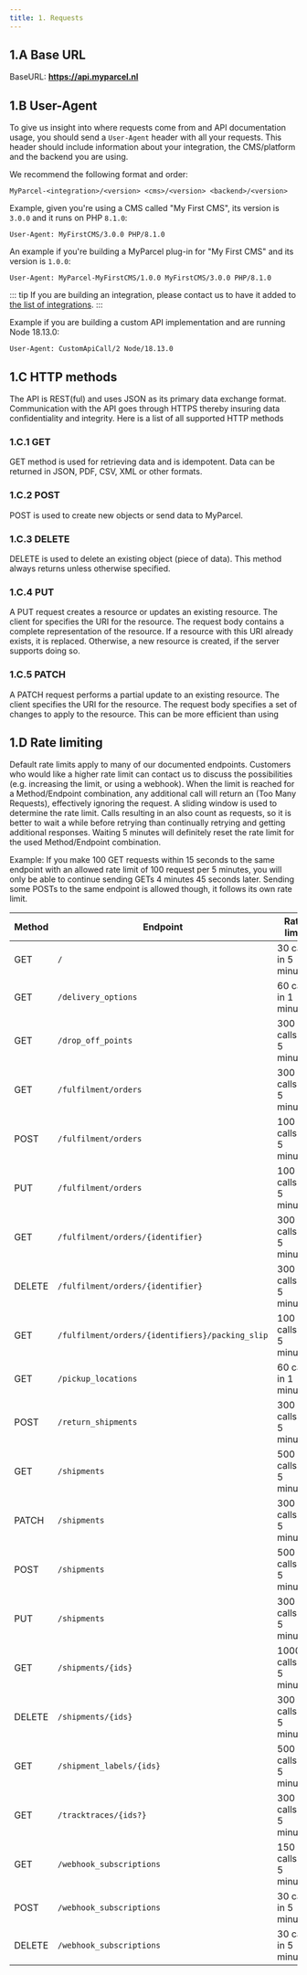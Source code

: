 ```yaml
---
title: 1. Requests
---
```


## 1.A Base URL

BaseURL: **https://api.myparcel.nl**

## 1.B User-Agent

To give us insight into where requests come from and API documentation usage, you should send a `User-Agent` header with all your requests. This header should include information about your integration, the CMS/platform and the backend you are using.

We recommend the following format and order:

```
MyParcel-<integration>/<version> <cms>/<version> <backend>/<version>
```

Example, given you're using a CMS called "My First CMS", its version is `3.0.0` and it runs on PHP `8.1.0`:

```
User-Agent: MyFirstCMS/3.0.0 PHP/8.1.0
```

An example if you're building a MyParcel plug-in for "My First CMS" and its version is `1.0.0`:

```
User-Agent: MyParcel-MyFirstCMS/1.0.0 MyFirstCMS/3.0.0 PHP/8.1.0
```

::: tip
If you are building an integration, please contact us to have it added to [the list of integrations](/integrations).
:::

Example if you are building a custom API implementation and are running Node 18.13.0:

```
User-Agent: CustomApiCall/2 Node/18.13.0
```

## 1.C HTTP methods

The API is REST(ful) and uses JSON as its primary data exchange format. Communication with the API goes through HTTPS thereby insuring data confidentiality and integrity. Here is a list of all supported HTTP methods

### 1.C.1 GET

GET method is used for retrieving data and is idempotent. Data can be returned in JSON, PDF, CSV, XML or other formats.

### 1.C.2 POST

POST is used to create new objects or send data to MyParcel.

### 1.C.3 DELETE

DELETE is used to delete an existing object (piece of data). This method always returns <Http code=204 /> unless otherwise specified.

### 1.C.4 PUT

A PUT request creates a resource or updates an existing resource. The client for specifies the URI for the resource. The request body contains a complete representation of the resource. If a resource with this URI already exists, it is replaced. Otherwise, a new resource is created, if the server supports doing so.

### 1.C.5 PATCH

A PATCH request performs a partial update to an existing resource. The client specifies the URI for the resource. The request body specifies a set of changes to apply to the resource. This can be more efficient than using

## 1.D Rate limiting

Default rate limits apply to many of our documented endpoints. Customers who would like a higher rate limit can contact us to discuss the possibilities (e.g. increasing the limit, or using a webhook). When the limit is reached for a Method/Endpoint combination, any additional call will return an <Http code=429 /> (Too Many Requests), effectively ignoring the request. A sliding window is used to determine the rate limit. Calls resulting in an <Http code=429 /> also count as requests, so it is better to wait a while before retrying than continually retrying and getting additional <Http code=429 /> responses. Waiting 5 minutes will definitely reset the rate limit for the used Method/Endpoint combination.

Example: If you make 100 GET requests within 15 seconds to the same endpoint with an allowed rate limit of 100 request per 5 minutes, you will only be able to continue sending GETs 4 minutes 45 seconds later. Sending some POSTs to the same endpoint is allowed though, it follows its own rate limit.

| Method | Endpoint                                        | Rate limit              |
| ------ | ----------------------------------------------- |-------------------------|
| GET    | `/`                                             | 30 calls in 5 minutes   |
| GET    | `/delivery_options`                             | 60 calls in 1 minute    |
| GET    | `/drop_off_points`                              | 300 calls in 5 minutes  |
| GET    | `/fulfilment/orders`                            | 300 calls in 5 minutes  |
| POST   | `/fulfilment/orders`                            | 100 calls in 5 minutes  |
| PUT    | `/fulfilment/orders`                            | 100 calls in 5 minutes  |
| GET    | `/fulfilment/orders/{identifier}`               | 300 calls in 5 minutes  |
| DELETE | `/fulfilment/orders/{identifier}`               | 300 calls in 5 minutes  |
| GET    | `/fulfilment/orders/{identifiers}/packing_slip` | 100 calls in 5 minutes  |
| GET    | `/pickup_locations`                             | 60 calls in 1 minute    |
| POST   | `/return_shipments`                             | 300 calls in 5 minutes  |
| GET    | `/shipments`                                    | 500 calls in 5 minutes  |
| PATCH  | `/shipments`                                    | 300 calls in 5 minutes  |
| POST   | `/shipments`                                    | 500 calls in 5 minutes  |
| PUT    | `/shipments`                                    | 300 calls in 5 minutes  |
| GET    | `/shipments/{ids}`                              | 1000 calls in 5 minutes |
| DELETE | `/shipments/{ids}`                              | 300 calls in 5 minutes  |
| GET    | `/shipment_labels/{ids}`                        | 500 calls in 5 minutes  |
| GET    | `/tracktraces/{ids?}`                           | 300 calls in 5 minutes  |
| GET    | `/webhook_subscriptions`                        | 150 calls in 5 minutes  |
| POST   | `/webhook_subscriptions`                        | 30 calls in 5 minutes   |
| DELETE | `/webhook_subscriptions`                        | 30 calls in 5 minutes   |
